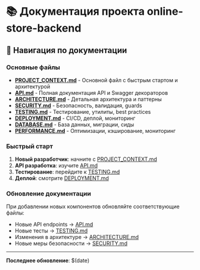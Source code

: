 # 📚 Документация проекта online-store-backend

## 🎯 Навигация по документации

### Основные файлы

- **[PROJECT_CONTEXT.md](../PROJECT_CONTEXT.md)** - Основной файл с быстрым стартом и архитектурой
- **[API.md](./API.md)** - Полная документация API и Swagger декораторов
- **[ARCHITECTURE.md](./ARCHITECTURE.md)** - Детальная архитектура и паттерны
- **[SECURITY.md](./SECURITY.md)** - Безопасность, валидация, guards
- **[TESTING.md](./TESTING.md)** - Тестирование, утилиты, best practices
- **[DEPLOYMENT.md](./DEPLOYMENT.md)** - CI/CD, деплой, мониторинг
- **[DATABASE.md](./DATABASE.md)** - База данных, миграции, сиды
- **[PERFORMANCE.md](./PERFORMANCE.md)** - Оптимизации, кэширование, мониторинг

### Быстрый старт

1. **Новый разработчик**: начните с [PROJECT_CONTEXT.md](../PROJECT_CONTEXT.md)
2. **API разработка**: изучите [API.md](./API.md)
3. **Тестирование**: перейдите к [TESTING.md](./TESTING.md)
4. **Деплой**: смотрите [DEPLOYMENT.md](./DEPLOYMENT.md)

### Обновление документации

При добавлении новых компонентов обновляйте соответствующие файлы:
- Новые API endpoints → [API.md](./API.md)
- Новые тесты → [TESTING.md](./TESTING.md)
- Изменения в архитектуре → [ARCHITECTURE.md](./ARCHITECTURE.md)
- Новые меры безопасности → [SECURITY.md](./SECURITY.md)

---

**Последнее обновление**: $(date)
